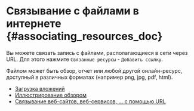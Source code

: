 # Связывание с файлами в интернете {#associating_resources_doc}

Вы можете связать запись с файлами, располагающиеся в сети через URL. Для этого нажмите `Связанные ресурсы` - `Добавить ссылку`. 

Файлом может быть обзор, отчет или любой другой онлайн-ресурс, доступный в различных форматах (например png, jpg, pdf, html).

- [Загрузка вложений](using-filestore.md)
- [Иллюстрирование обзором](linking-thumbnail.md)
- [Связывание веб-сайтов, веб-сервисов, \... с помощью URL](linking-online-resources.md)